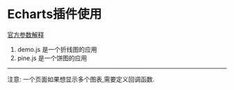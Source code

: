 # Echarts插件使用
[官方参数解释](http://www.echartsjs.com/option.html#title)
1. demo.js 是一个折线图的应用
2. pine.js 是一个饼图的应用
----
注意: 一个页面如果想显示多个图表,需要定义回调函数.